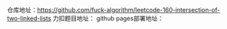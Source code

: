 仓库地址：https://github.com/fuck-algorithm/leetcode-160-intersection-of-two-linked-lists
力扣题目地址：
github pages部署地址：